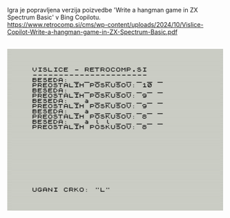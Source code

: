 Igra je popravljena verzija poizvedbe 'Write a hangman game in ZX Spectrum Basic' v Bing Copilotu.<br />
https://www.retrocomp.si/cms/wp-content/uploads/2024/10/Vislice-Copilot-Write-a-hangman-game-in-ZX-Spectrum-Basic.pdf<br /><br />

![alt text](https://github.com/RetrocompSi/ZX-Spectrum/blob/master/Koda/Basic/Vislice/Vislice-logo.png)
